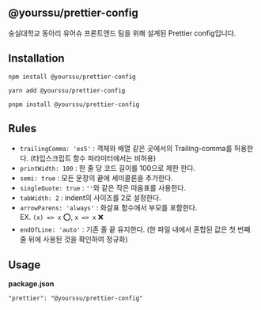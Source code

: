 ## @yourssu/prettier-config

숭실대학교 동아리 유어슈 프론트엔드 팀을 위해 설계된 Prettier config입니다.

## Installation

```
npm install @yourssu/prettier-config

yarn add @yourssu/prettier-config

pnpm install @yourssu/prettier-config
```

## Rules

- `trailingComma: 'es5'` : 객체와 배열 같은 곳에서의 Trailing-comma를 허용한다. (타입스크립트 함수 파라미터에서는 비허용)
- `printWidth: 100` : 한 줄 당 코드 길이를 100으로 제한 한다.
- `semi: true` : 모든 문장의 끝에 세미콜론을 추가한다.
- `singleQuote: true` : `''`와 같은 작은 따옴표를 사용한다.
- `tabWidth: 2` : indent의 사이즈를 2로 설정한다.
- `arrowParens: 'always'` : 화살표 함수에서 부모를 포함한다.<br/>
  EX. `(x) => x` ⭕️, `x => x` ❌
- `endOfLine: 'auto'` : 기존 줄 끝 유지한다. (한 파일 내에서 혼합된 값은 첫 번째 줄 뒤에 사용된 것을 확인하여 정규화)

## Usage

**package.json**

```
"prettier": "@yourssu/prettier-config"
```
